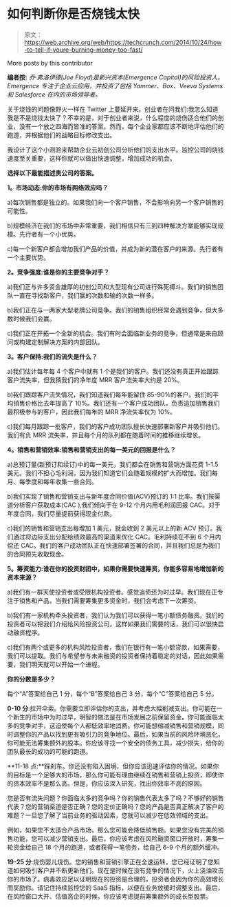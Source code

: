 # 如何判断你是否烧钱太快

> 原文：<https://web.archive.org/web/https://techcrunch.com/2014/10/24/how-to-tell-if-youre-burning-money-too-fast/>

More posts by this contributor

**编者按:** *乔·弗洛伊德(Joe Floyd)是新兴资本(Emergence Capital)的风险投资人。Emergence 专注于企业云应用，并投资了包括 Yammer、Box、Veeva Systems 和 Salesforce 在内的市场领导者。*

关于烧钱的问题像野火一样在 Twitter 上蔓延开来。创业者在问我们:我怎么知道我是不是烧钱太快了？不幸的是，对于创业者来说，什么程度的烧伤适合他们的创业，没有一个放之四海而皆准的答案。然而，每个企业家都应该不断地评估他们的跑道，并根据他们的战略目标修改支出。

我设计了这个小测验来帮助企业云初创公司分析他们的支出水平。监控公司的烧钱速度至关重要，这样你就可以做出快速调整，增加成功的机会。

**选择以下最能描述贵公司的答案。**

**1。市场动态:你的市场有网络效应吗？**

a)每次销售都是独立的。如果我们向一个客户销售，不会影响向另一个客户销售的可能性。

b)规模经济在我们的市场中非常重要，我们相信只有三到四种解决方案能够实现规模。先行者有一个小优势。

c)每一个新客户都会增加我们产品的价值，并成为新的潜在客户的来源。先行者有一个主要优势。

**2。竞争强度:谁是你的主要竞争对手？**

a)我们正与许多资金雄厚的初创公司和大型现有公司进行殊死搏斗。我们的销售团队一直在寻找新客户，我们赢的次数和输的次数一样多。

b)我们正在与一两家大型老牌公司竞争。我们的销售组织经常会遇到竞争，但大多数时候我们会赢。

c)我们正在开拓一个全新的机会。我们有时会面临新业务的竞争，但通常是来自顾问或构建定制解决方案的内部团队。

**3。客户保持:我们的流失是什么？**

a)我们估计每年每 4 个客户中就有 1 个是我们的客户。我们还没有真正开始跟踪客户流失率，但我猜我们的净年度 MRR 客户流失率大约是 20%。

b)我们跟踪客户流失情况，我们知道我们每年能留住 85-90%的客户。我们的平均销售价格比去年提高了 10%。我们还有一个客户成功团队，负责追加销售我们最积极参与的客户，因此我们每年的 MRR 净流失率仅为 10%。

c)我们每月跟踪一批客户，我们的客户成功团队擅长快速部署新客户并吸引他们。我们有负 MRR 流失率，并且每个月的队列都在随着时间的推移继续增长。

**4。销售和营销效率:销售和营销支出的每一美元的回报是什么？**

a)总预订量(新预订和续订)中的每一美元，我们都会在销售和营销方面花费 1-1.5 美元。我们不担心毛利润，因为我们知道它们会随着规模的扩大而增加。我们每月、每季度和每年收集一些合同。

b)我们实现了销售和营销支出与新年度合同价值(ACV)预订的 1:1 比率。我们按渠道分析客户获取成本(CAC ),我们倾向于在 9-12 个月内用毛利润回报 CAC。对于年度合同，我们尽量提前获得现金付款。

c)我们的销售和营销支出每增加 1 美元，就会收到 2 美元以上的新 ACV 预订。我们通过将边际支出分配给绩效最高的渠道来优化 CAC。毛利持续在不到 6 个月内偿还 CAC。我们的客户成功团队正在快速部署签署的合同，并且我们总是为我们的合同预先收取现金。

**5。筹资能力:谁在你的投资财团中，如果你需要快速筹资，你能多容易地增加新的资本来源？**

a)我们有一群天使投资者或受限机构投资者。感觉追债还为时过早。我们现在正专注于销售和产品，当我们需要筹集更多资金时，我们会考虑下一次筹资。

b)我们有一家机构牵头投资者，我们认为我们可以获得一笔小额债务融资。我们的投资者可以把我们介绍给风险投资公司，这样如果我们需要的话，我们可以很快启动融资程序。

c)我们有两个或更多的机构风险投资者，我们在银行有一笔小额贷款，如果需要，我们可以提取。我们与希望参与未来融资的投资者保持着稳定的对话，因此如果需要，我们明天就可以开始一个进程。

**你的分数是多少？**

每个“A”答案给自己 1 分，每个“B”答案给自己 3 分，每个“C”答案给自己 5 分。

**0-10 分**:拉开伞索。你需要立即评估你的支出，并考虑大幅削减支出。你可能在一个新生的市场中为时过早，明智的做法是在市场发展之前保留资金。你可能面临太多的竞争对手，这迫使每个人都低效率地消费。你可能想缩减销售和营销规模，同时调整你的产品以找到更有吸引力的竞争地位。最后，如果当前的风险环境恶化，你可能无法筹集额外的股本。你应该寻找一个安全的债务工具，减少损失，给你的团队最长的成功的可能的跑道。

**11-18 点:**踩刹车。你还没有陷入困境，但你应该迅速评估你的情况。如果你的目标是一个足够大的市场，那么你可能有理由继续在销售和营销上投资，即使你的资本效率不是那么高。但是，你应该深入研究，找出你效率不高的原因。

您是否有流失问题？你面临太多的竞争吗？你的销售代表太多了吗？不够好的销售代表？您的营销渠道是否正确？您的定价正确吗？您的产品是否真正解决了客户的难题？一旦您了解了当前业务的驱动因素，您就可以减少在低效领域的支出。

例如，如果您不太适合产品市场，那么您可能会降低销售额。如果您没有完美的销售功能，您可以减少营销支出。最后，你应该考虑在风险融资窗口开放时，筹集一轮资金给自己 18 个月的跑道，或者获得一笔债务，给自己 6-9 个月的额外缓冲。

**19-25 分**:烧伤婴儿烧伤。您的销售和营销引擎正在全速运转，您已经证明了您知道如何吸引客户并不断更新他们。现在是时候在没有竞争的情况下，火上浇油攻击你的市场了。病毒效应足以证明现在的投资是合理的，投资者会因为你的高效增长而奖励你。请记住持续监控您的 SaaS 指标，以便在业务放缓时调整支出。最后，在风险窗口大开、估值高企的时候，你应该考虑提前筹集额外的成长型股票。